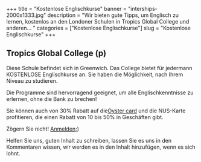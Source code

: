 +++
title = "Kostenlose Englischkurse"
banner = "interships-2000x1333.jpg"
description = "Wir bieten gute Tipps, um Englisch zu lernen, kostenlos an den Londoner Schulen in Tropics Global College und anderen... "
categories = ["Kostenlose Englischkurse"]
slug = "Kostenlose Englischkurse"
+++


## Tropics Global College (p)

Diese Schule befindet sich in Greenwich. Das College bietet für jedermann KOSTENLOSE Englischkurse an.
Sie haben die Möglichkeit, nach Ihrem Niveau zu studieren.

Die Programme sind hervorragend geeignet, um alle Englischkenntnisse zu erlernen, ohne die Bank zu brechen!

Sie können auch von 30% Rabatt auf die[Oyster card](https://nutspubcrawl.com/blog/transport-in-london/ "oyster card") und die NUS-Karte profitieren, die einen Rabatt von 10 bis 50% in Geschäften gibt.

Zögern Sie nicht! [Anmelden](https://tropicsglobalcollege.co.uk/enroll/ "tropics global college");)

Helfen Sie uns, guten Inhalt zu schreiben, lassen Sie es uns in den Kommentaren wissen, wir werden es in den Inhalt hinzufügen, wenn es sich lohnt.
